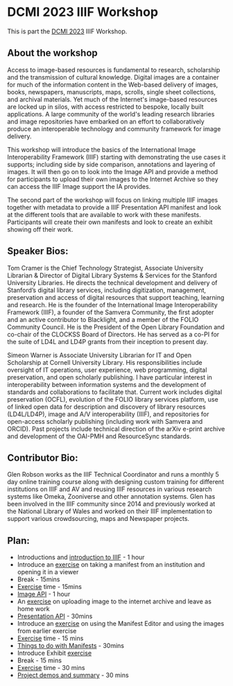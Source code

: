 # DCMI 2023 IIIF Workshop

This is part the [DCMI 2023](https://www.dublincore.org/conferences/2023/) IIIF Workshop.

## About the workshop
Access to image-based resources is fundamental to research, scholarship and the transmission of cultural knowledge. Digital images are a container for much of the information content in the Web-based delivery of images, books, newspapers, manuscripts, maps, scrolls, single sheet collections, and archival materials. Yet much of the Internet's image-based resources are locked up in silos, with access restricted to bespoke, locally built applications. A large community of the world's leading research libraries and image repositories have embarked on an effort to collaboratively produce an interoperable technology and community framework for image delivery.

This workshop will introduce the basics of the International Image Interoperability Framework (IIIF) starting with demonstrating the use cases it supports; including side by side comparison, annotations and layering of images. It will then go on to look into the Image API and provide a method for participants to upload their own images to the Internet Archive so they can access the IIIF Image support the IA provides.

The second part of the workshop will focus on linking multiple IIIF images together with metadata to provide a IIIF Presentation API manifest and look at the different tools that are available to work with these manifests. Participants will create their own manifests and look to create an exhibit showing off their work.  

## Speaker Bios:

Tom Cramer is the Chief Technology Strategist, Associate University Librarian & Director of Digital Library Systems & Services for the Stanford University Libraries. He directs the technical development and delivery of Stanford’s digital library services, including digitization, management, preservation and access of digital resources that support teaching, learning and research. He is the founder of the International Image Interoperability Framework (IIIF), a founder of the Samvera Community, the first adopter and an active contributor to Blacklight, and a member of the FOLIO Community Council. He is the President of the Open Library Foundation and co-chair of the CLOCKSS Board of Directors. He has served as a co-PI for the suite of LD4L and LD4P grants from their inception to present day.

Simeon Warner is Associate University Librarian for IT and Open Scholarship at Cornell University Library. His responsibilities include oversight of IT operations, user experience, web programming, digital preservation, and open scholarly publishing. I have particular interest in interoperability between information systems and the development of standards and collaborations to facilitate that. Current work includes digital preservation (OCFL), evolution of the FOLIO library services platform, use of linked open data for description and discovery of library resources (LD4L/LD4P), image and A/V interoperability (IIIF), and repositories for open-access scholarly publishing (including work with Samvera and ORCID). Past projects include technical direction of the arXiv e-print archive and development of the OAI-PMH and ResourceSync standards.

## Contributor Bio:

Glen Robson works as the IIIF Technical Coordinator and runs a monthly 5 day online training course along with designing custom training for different institutions on IIIF and AV and reusing IIIF resources in various research systems like Omeka, Zooniverse and other annotation systems. Glen has been involved in the IIIF community since 2014 and previously worked at the National Library of Wales and worked on their IIIF implementation to support various crowdsourcing, maps and Newspaper projects.

## Plan:

  * Introductions and [introduction to IIIF](part1/whatisiiif.md) - 1 hour
  * Introduce an [exercise](part1/guides.md) on taking a manifest from an institution and opening it in a viewer
  * Break - 15mins
  * [Exercise](part1/guides.md) time - 15mins
  * [Image API](part2/image-api.md) - 1 hour
  * An [exercise](part2/image-servers/iiif-hosting-ia.md) on uploading image to the internet archive and leave as home work
  * [Presentation API](part3/prezi-intro.md) - 30mins
  * Introduce an [exercise](part3/digirati-editor/standalone.md) on using the Manifest Editor and using the images from earlier exercise
  * [Exercise](part3/digirati-editor/standalone.md) time - 15 mins
  * [Things to do with Manifests](manifests.md) - 30mins
  * Introduce Exhibit [exercise](exhibit/exhibit.md)
  * Break - 15 mins
  * [Exercise](exhibit/exhibit.md) time - 30 mins
  * [Project demos and summary](demos.md) - 30 mins
